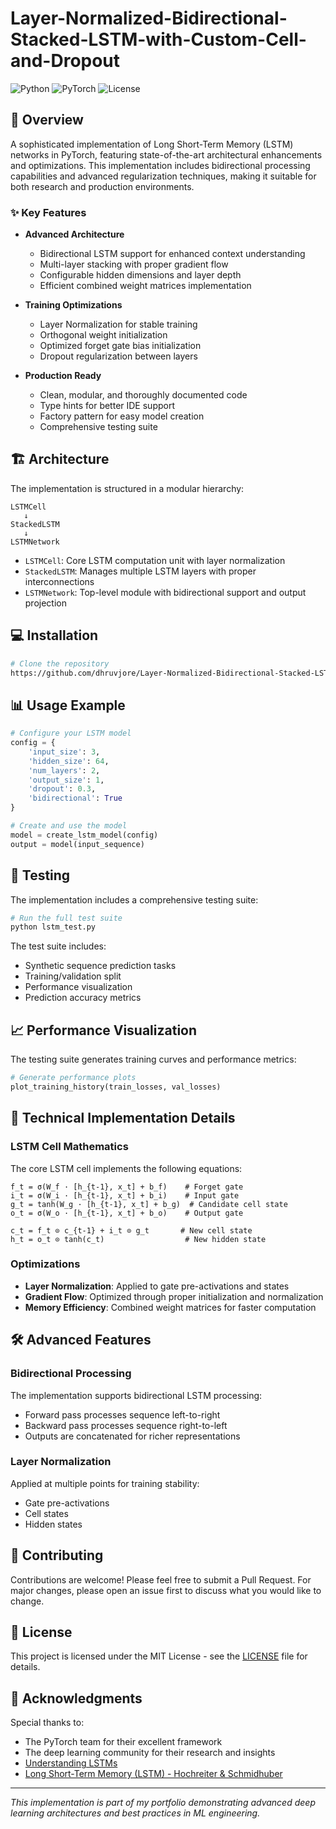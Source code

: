 # Layer-Normalized-Bidirectional-Stacked-LSTM-with-Custom-Cell-and-Dropout


![Python](https://img.shields.io/badge/Python-3.7%2B-blue)
![PyTorch](https://img.shields.io/badge/PyTorch-2.0%2B-red)
![License](https://img.shields.io/badge/license-MIT-green)

## 🚀 Overview

A sophisticated implementation of Long Short-Term Memory (LSTM) networks in PyTorch, featuring state-of-the-art architectural enhancements and optimizations. This implementation includes bidirectional processing capabilities and advanced regularization techniques, making it suitable for both research and production environments.

### ✨ Key Features

- **Advanced Architecture**
  - Bidirectional LSTM support for enhanced context understanding
  - Multi-layer stacking with proper gradient flow
  - Configurable hidden dimensions and layer depth
  - Efficient combined weight matrices implementation

- **Training Optimizations**
  - Layer Normalization for stable training
  - Orthogonal weight initialization
  - Optimized forget gate bias initialization
  - Dropout regularization between layers

- **Production Ready**
  - Clean, modular, and thoroughly documented code
  - Type hints for better IDE support
  - Factory pattern for easy model creation
  - Comprehensive testing suite

## 🏗️ Architecture

The implementation is structured in a modular hierarchy:

```
LSTMCell
   ↓
StackedLSTM
   ↓
LSTMNetwork
```

- `LSTMCell`: Core LSTM computation unit with layer normalization
- `StackedLSTM`: Manages multiple LSTM layers with proper interconnections
- `LSTMNetwork`: Top-level module with bidirectional support and output projection

## 💻 Installation

```bash
# Clone the repository
https://github.com/dhruvjore/Layer-Normalized-Bidirectional-Stacked-LSTM-with-Custom-Cell-and-Dropout.git
```

## 📊 Usage Example

```python
# Configure your LSTM model
config = {
    'input_size': 3,
    'hidden_size': 64,
    'num_layers': 2,
    'output_size': 1,
    'dropout': 0.3,
    'bidirectional': True
}

# Create and use the model
model = create_lstm_model(config)
output = model(input_sequence)
```

## 🧪 Testing

The implementation includes a comprehensive testing suite:

```bash
# Run the full test suite
python lstm_test.py
```

The test suite includes:
- Synthetic sequence prediction tasks
- Training/validation split
- Performance visualization
- Prediction accuracy metrics

## 📈 Performance Visualization

The testing suite generates training curves and performance metrics:

```python
# Generate performance plots
plot_training_history(train_losses, val_losses)
```

## 🔬 Technical Implementation Details

### LSTM Cell Mathematics

The core LSTM cell implements the following equations:

```
f_t = σ(W_f · [h_{t-1}, x_t] + b_f)    # Forget gate
i_t = σ(W_i · [h_{t-1}, x_t] + b_i)    # Input gate
g_t = tanh(W_g · [h_{t-1}, x_t] + b_g)  # Candidate cell state
o_t = σ(W_o · [h_{t-1}, x_t] + b_o)    # Output gate

c_t = f_t ⊙ c_{t-1} + i_t ⊙ g_t       # New cell state
h_t = o_t ⊙ tanh(c_t)                  # New hidden state
```

### Optimizations

- **Layer Normalization**: Applied to gate pre-activations and states
- **Gradient Flow**: Optimized through proper initialization and normalization
- **Memory Efficiency**: Combined weight matrices for faster computation

## 🛠️ Advanced Features

### Bidirectional Processing

The implementation supports bidirectional LSTM processing:
- Forward pass processes sequence left-to-right
- Backward pass processes sequence right-to-left
- Outputs are concatenated for richer representations

### Layer Normalization

Applied at multiple points for training stability:
- Gate pre-activations
- Cell states
- Hidden states

## 🤝 Contributing

Contributions are welcome! Please feel free to submit a Pull Request. For major changes, please open an issue first to discuss what you would like to change.

## 📝 License

This project is licensed under the MIT License - see the [LICENSE](LICENSE) file for details.



## 🌟 Acknowledgments

Special thanks to:
- The PyTorch team for their excellent framework
- The deep learning community for their research and insights
- [Understanding LSTMs](https://colah.github.io/posts/2015-08-Understanding-LSTMs/)
- [Long Short-Term Memory (LSTM) - Hochreiter & Schmidhuber](https://www.bioinf.jku.at/publications/older/2604.pdf)


---

*This implementation is part of my portfolio demonstrating advanced deep learning architectures and best practices in ML engineering.*
